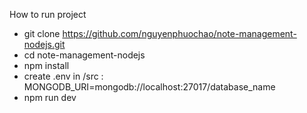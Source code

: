 How to run project
- git clone https://github.com/nguyenphuochao/note-management-nodejs.git
- cd note-management-nodejs
- npm install
- create .env in /src : MONGODB_URI=mongodb://localhost:27017/database_name
- npm run dev
